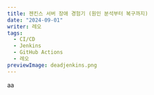 ```yaml
---
title: 젠킨스 서버 장애 경험기 (원인 분석부터 복구까지)
date: "2024-09-01"
writer: 레오
tags:
  - CI/CD
  - Jenkins
  - GitHub Actions
  - 레오
previewImage: deadjenkins.png
---
```


aa
